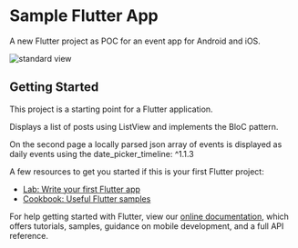 # Sample Flutter App

A new Flutter project as POC for an event app for Android and iOS.

![standard view](https://lh3.googleusercontent.com/GEZdvYRHhcxTpHv1wH_mFltYsUBv3x6U3D-Ky4hhR8jMZ2s4drgmYI8qP7WQV92bShvvRXP6QH-1Rw=w2560-h937-rw)

## Getting Started

This project is a starting point for a Flutter application.

Displays a list of posts using ListView and implements the BloC pattern.

On the second page a locally parsed json array of events is displayed as daily events using the date_picker_timeline: ^1.1.3

A few resources to get you started if this is your first Flutter project:

- [Lab: Write your first Flutter app](https://flutter.dev/docs/get-started/codelab)
- [Cookbook: Useful Flutter samples](https://flutter.dev/docs/cookbook)

For help getting started with Flutter, view our
[online documentation](https://flutter.dev/docs), which offers tutorials,
samples, guidance on mobile development, and a full API reference.
